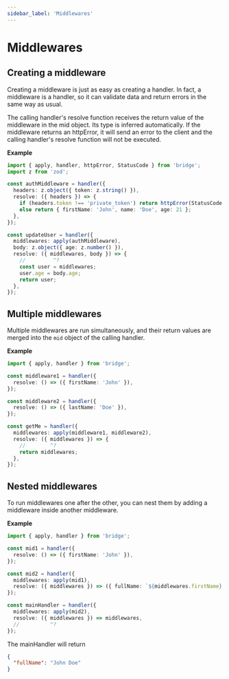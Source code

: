 ```yaml
---
sidebar_label: 'Middlewares'
---
```


# Middlewares

## Creating a middleware

Creating a middleware is just as easy as creating a handler. In fact, a middleware is a handler, so it can validate data and return errors in the same way as usual.

The calling handler's resolve function receives the return value of the middleware in the mid object. Its type is inferred automatically. If the middleware returns an httpError, it will send an error to the client and the calling handler's resolve function will not be executed.

**Example**

```ts twoslash
import { apply, handler, httpError, StatusCode } from 'bridge';
import z from 'zod';

const authMiddleware = handler({
  headers: z.object({ token: z.string() }),
  resolve: ({ headers }) => {
    if (headers.token !== 'private_token') return httpError(StatusCode.UNAUTHORIZED, 'Wrong token');
    else return { firstName: 'John', name: 'Doe', age: 21 };
  },
});

const updateUser = handler({
  middlewares: apply(authMiddleware),
  body: z.object({ age: z.number() }),
  resolve: ({ middlewares, body }) => {
    //         ^?
    const user = middlewares;
    user.age = body.age;
    return user;
  },
});
```

## Multiple middlewares

Multiple middlewares are run simultaneously, and their return values are merged into the `mid` object of the calling handler.

**Example**

```ts twoslash
import { apply, handler } from 'bridge';

const middleware1 = handler({
  resolve: () => ({ firstName: 'John' }),
});

const middleware2 = handler({
  resolve: () => ({ lastName: 'Doe' }),
});

const getMe = handler({
  middlewares: apply(middleware1, middleware2),
  resolve: ({ middlewares }) => {
    //        ^?
    return middlewares;
  },
});
```

## Nested middlewares

To run middlewares one after the other, you can nest them by adding a middleware inside another middleware.

**Example**

```ts twoslash
import { apply, handler } from 'bridge';

const mid1 = handler({
  resolve: () => ({ firstName: 'John' }),
});

const mid2 = handler({
  middlewares: apply(mid1),
  resolve: ({ middlewares }) => ({ fullName: `${middlewares.firstName} Doe` }),
});

const mainHandler = handler({
  middlewares: apply(mid2),
  resolve: ({ middlewares }) => middlewares,
  //          ^?
});
```

The mainHandler will return

```json
{
  "fullName": "John Doe"
}
```
